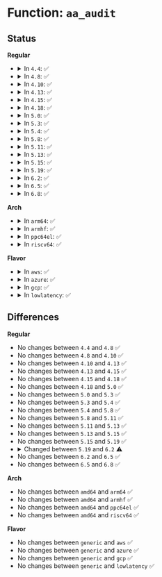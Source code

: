 # Function: <code>aa_audit</code>

## Status
<b>Regular</b>
<ul>
<li>
<details>
<summary>In <code>4.4</code>: ✅</summary>

```c
int aa_audit(int type, struct aa_profile *profile, struct common_audit_data *sa, void (*cb)(struct audit_buffer *, void *));
```

**Collision:** Unique Global

**Inline:** No

**Transformation:** False

**Instances:**

```
In security/apparmor/audit.c (ffffffff81376c20)
Location: security/apparmor/audit.c:132
Inline: False
Direct callers:
  - security/apparmor/capability.c:aa_capable
  - security/apparmor/ipc.c:aa_may_ptrace
  - security/apparmor/resource.c:audit_resource
  - security/apparmor/file.c:aa_audit_file
  - security/apparmor/mount.c:audit_mount
```
**Symbols:**

```
ffffffff81376c20-ffffffff81376d88: aa_audit (STB_GLOBAL)
```
</details>
</li>
<li>
<details>
<summary>In <code>4.8</code>: ✅</summary>

```c
int aa_audit(int type, struct aa_profile *profile, struct common_audit_data *sa, void (*cb)(struct audit_buffer *, void *));
```

**Collision:** Unique Global

**Inline:** No

**Transformation:** False

**Instances:**

```
In security/apparmor/audit.c (ffffffff813af6e0)
Location: security/apparmor/audit.c:132
Inline: False
Direct callers:
  - security/apparmor/capability.c:aa_capable
  - security/apparmor/ipc.c:aa_may_ptrace
  - security/apparmor/resource.c:audit_resource
  - security/apparmor/file.c:aa_audit_file
  - security/apparmor/mount.c:audit_mount
```
**Symbols:**

```
ffffffff813af6e0-ffffffff813af7fd: aa_audit (STB_GLOBAL)
```
</details>
</li>
<li>
<details>
<summary>In <code>4.10</code>: ✅</summary>

```c
int aa_audit(int type, struct aa_profile *profile, struct common_audit_data *sa, void (*cb)(struct audit_buffer *, void *));
```

**Collision:** Unique Global

**Inline:** No

**Transformation:** False

**Instances:**

```
In security/apparmor/audit.c (ffffffff813c6860)
Location: security/apparmor/audit.c:132
Inline: False
Direct callers:
  - security/apparmor/capability.c:aa_capable
  - security/apparmor/ipc.c:aa_may_ptrace
  - security/apparmor/resource.c:audit_resource
  - security/apparmor/file.c:aa_audit_file
  - security/apparmor/mount.c:audit_mount
```
**Symbols:**

```
ffffffff813c6860-ffffffff813c697d: aa_audit (STB_GLOBAL)
```
</details>
</li>
<li>
<details>
<summary>In <code>4.13</code>: ✅</summary>

```c
int aa_audit(int type, struct aa_profile *profile, struct common_audit_data *sa, void (*cb)(struct audit_buffer *, void *));
```

**Collision:** Unique Global

**Inline:** No

**Transformation:** False

**Instances:**

```
In security/apparmor/audit.c (ffffffff813dc6f0)
Location: security/apparmor/audit.c:129
Inline: False
Direct callers:
  - security/apparmor/capability.c:aa_capable
  - security/apparmor/ipc.c:aa_may_ptrace
  - security/apparmor/resource.c:audit_resource
  - security/apparmor/file.c:aa_audit_file
```
**Symbols:**

```
ffffffff813dc6f0-ffffffff813dc7ff: aa_audit (STB_GLOBAL)
```
</details>
</li>
<li>
<details>
<summary>In <code>4.15</code>: ✅</summary>

```c
int aa_audit(int type, struct aa_profile *profile, struct common_audit_data *sa, void (*cb)(struct audit_buffer *, void *));
```

**Collision:** Unique Global

**Inline:** No

**Transformation:** False

**Instances:**

```
In security/apparmor/audit.c (ffffffff81403160)
Location: security/apparmor/audit.c:129
Inline: False
Direct callers:
  - security/apparmor/capability.c:aa_capable
  - security/apparmor/ipc.c:aa_may_ptrace
  - security/apparmor/resource.c:audit_resource
  - security/apparmor/file.c:aa_audit_file
```
**Symbols:**

```
ffffffff81403160-ffffffff8140326f: aa_audit (STB_GLOBAL)
```
</details>
</li>
<li>
<details>
<summary>In <code>4.18</code>: ✅</summary>

```c
int aa_audit(int type, struct aa_profile *profile, struct common_audit_data *sa, void (*cb)(struct audit_buffer *, void *));
```

**Collision:** Unique Global

**Inline:** No

**Transformation:** False

**Instances:**

```
In security/apparmor/audit.c (ffffffff81434110)
Location: security/apparmor/audit.c:129
Inline: False
Direct callers:
  - security/apparmor/capability.c:aa_capable
  - security/apparmor/ipc.c:aa_may_ptrace
  - security/apparmor/resource.c:audit_resource
  - security/apparmor/file.c:aa_audit_file
```
**Symbols:**

```
ffffffff81434110-ffffffff8143422a: aa_audit (STB_GLOBAL)
```
</details>
</li>
<li>
<details>
<summary>In <code>5.0</code>: ✅</summary>

```c
int aa_audit(int type, struct aa_profile *profile, struct common_audit_data *sa, void (*cb)(struct audit_buffer *, void *));
```

**Collision:** Unique Global

**Inline:** No

**Transformation:** False

**Instances:**

```
In security/apparmor/audit.c (ffffffff81450e10)
Location: security/apparmor/audit.c:129
Inline: False
Direct callers:
  - security/apparmor/capability.c:aa_capable
  - security/apparmor/ipc.c:aa_may_ptrace
  - security/apparmor/resource.c:audit_resource
  - security/apparmor/file.c:aa_audit_file
```
**Symbols:**

```
ffffffff81450e10-ffffffff81450f2a: aa_audit (STB_GLOBAL)
```
</details>
</li>
<li>
<details>
<summary>In <code>5.3</code>: ✅</summary>

```c
int aa_audit(int type, struct aa_profile *profile, struct common_audit_data *sa, void (*cb)(struct audit_buffer *, void *));
```

**Collision:** Unique Global

**Inline:** No

**Transformation:** False

**Instances:**

```
In security/apparmor/audit.c (ffffffff8147e8d0)
Location: security/apparmor/audit.c:125
Inline: False
Direct callers:
  - security/apparmor/capability.c:aa_capable
  - security/apparmor/ipc.c:aa_may_ptrace
  - security/apparmor/resource.c:audit_resource
  - security/apparmor/file.c:aa_audit_file
```
**Symbols:**

```
ffffffff8147e8d0-ffffffff8147e9e8: aa_audit (STB_GLOBAL)
```
</details>
</li>
<li>
<details>
<summary>In <code>5.4</code>: ✅</summary>

```c
int aa_audit(int type, struct aa_profile *profile, struct common_audit_data *sa, void (*cb)(struct audit_buffer *, void *));
```

**Collision:** Unique Global

**Inline:** No

**Transformation:** False

**Instances:**

```
In security/apparmor/audit.c (ffffffff814985d0)
Location: security/apparmor/audit.c:125
Inline: False
Direct callers:
  - security/apparmor/capability.c:aa_capable
  - security/apparmor/ipc.c:aa_may_ptrace
  - security/apparmor/resource.c:audit_resource
  - security/apparmor/file.c:aa_audit_file
```
**Symbols:**

```
ffffffff814985d0-ffffffff814986e8: aa_audit (STB_GLOBAL)
```
</details>
</li>
<li>
<details>
<summary>In <code>5.8</code>: ✅</summary>

```c
int aa_audit(int type, struct aa_profile *profile, struct common_audit_data *sa, void (*cb)(struct audit_buffer *, void *));
```

**Collision:** Unique Global

**Inline:** No

**Transformation:** False

**Instances:**

```
In security/apparmor/audit.c (ffffffff814f0780)
Location: security/apparmor/audit.c:125
Inline: False
Direct callers:
  - security/apparmor/capability.c:audit_caps
  - security/apparmor/ipc.c:aa_may_ptrace
  - security/apparmor/resource.c:audit_resource
  - security/apparmor/file.c:aa_audit_file
```
**Symbols:**

```
ffffffff814f0780-ffffffff814f08a1: aa_audit (STB_GLOBAL)
```
</details>
</li>
<li>
<details>
<summary>In <code>5.11</code>: ✅</summary>

```c
int aa_audit(int type, struct aa_profile *profile, struct common_audit_data *sa, void (*cb)(struct audit_buffer *, void *));
```

**Collision:** Unique Global

**Inline:** No

**Transformation:** False

**Instances:**

```
In security/apparmor/audit.c (ffffffff8150da10)
Location: security/apparmor/audit.c:123
Inline: False
Direct callers:
  - security/apparmor/capability.c:audit_caps
  - security/apparmor/ipc.c:aa_may_ptrace
  - security/apparmor/resource.c:audit_resource
  - security/apparmor/file.c:aa_audit_file
```
**Symbols:**

```
ffffffff8150da10-ffffffff8150db31: aa_audit (STB_GLOBAL)
```
</details>
</li>
<li>
<details>
<summary>In <code>5.13</code>: ✅</summary>

```c
int aa_audit(int type, struct aa_profile *profile, struct common_audit_data *sa, void (*cb)(struct audit_buffer *, void *));
```

**Collision:** Unique Global

**Inline:** No

**Transformation:** False

**Instances:**

```
In security/apparmor/audit.c (ffffffff81514420)
Location: security/apparmor/audit.c:123
Inline: False
Direct callers:
  - security/apparmor/capability.c:audit_caps
  - security/apparmor/ipc.c:aa_may_ptrace
  - security/apparmor/resource.c:audit_resource
  - security/apparmor/file.c:aa_audit_file
```
**Symbols:**

```
ffffffff81514420-ffffffff81514542: aa_audit (STB_GLOBAL)
```
</details>
</li>
<li>
<details>
<summary>In <code>5.15</code>: ✅</summary>

```c
int aa_audit(int type, struct aa_profile *profile, struct common_audit_data *sa, void (*cb)(struct audit_buffer *, void *));
```

**Collision:** Unique Global

**Inline:** No

**Transformation:** False

**Instances:**

```
In security/apparmor/audit.c (ffffffff815722e0)
Location: security/apparmor/audit.c:123
Inline: False
Direct callers:
  - security/apparmor/capability.c:audit_caps
  - security/apparmor/ipc.c:aa_may_ptrace
  - security/apparmor/resource.c:audit_resource
  - security/apparmor/file.c:aa_audit_file
```
**Symbols:**

```
ffffffff815722e0-ffffffff81572402: aa_audit (STB_GLOBAL)
```
</details>
</li>
<li>
<details>
<summary>In <code>5.19</code>: ✅</summary>

```c
int aa_audit(int type, struct aa_profile *profile, struct common_audit_data *sa, void (*cb)(struct audit_buffer *, void *));
```

**Collision:** Unique Global

**Inline:** No

**Transformation:** False

**Instances:**

```
In security/apparmor/audit.c (ffffffff8160f1d0)
Location: security/apparmor/audit.c:166
Inline: False
Direct callers:
  - security/apparmor/capability.c:audit_caps
  - security/apparmor/task.c:aa_may_ptrace
  - security/apparmor/resource.c:audit_resource
  - security/apparmor/file.c:aa_audit_file
```
**Symbols:**

```
ffffffff8160f1d0-ffffffff8160f35f: aa_audit (STB_GLOBAL)
```
</details>
</li>
<li>
<details>
<summary>In <code>6.2</code>: ✅</summary>

```c
int aa_audit(int type, struct aa_profile *profile, struct apparmor_audit_data *ad, void (*cb)(struct audit_buffer *, void *));
```

**Collision:** Unique Global

**Inline:** No

**Transformation:** False

**Instances:**

```
In security/apparmor/audit.c (ffffffff816c1560)
Location: security/apparmor/audit.c:166
Inline: False
Direct callers:
  - security/apparmor/capability.c:audit_caps
  - security/apparmor/task.c:aa_may_ptrace
  - security/apparmor/resource.c:audit_resource
  - security/apparmor/file.c:aa_audit_file
```
**Symbols:**

```
ffffffff816c1560-ffffffff816c16f9: aa_audit (STB_GLOBAL)
```
</details>
</li>
<li>
<details>
<summary>In <code>6.5</code>: ✅</summary>

```c
int aa_audit(int type, struct aa_profile *profile, struct apparmor_audit_data *ad, void (*cb)(struct audit_buffer *, void *));
```

**Collision:** Unique Global

**Inline:** No

**Transformation:** False

**Instances:**

```
In security/apparmor/audit.c (ffffffff816fa180)
Location: security/apparmor/audit.c:166
Inline: False
Direct callers:
  - security/apparmor/capability.c:audit_caps
  - security/apparmor/task.c:aa_may_ptrace
  - security/apparmor/resource.c:audit_resource
  - security/apparmor/file.c:aa_audit_file
```
**Symbols:**

```
ffffffff816fa180-ffffffff816fa31d: aa_audit (STB_GLOBAL)
```
</details>
</li>
<li>
<details>
<summary>In <code>6.8</code>: ✅</summary>

```c
int aa_audit(int type, struct aa_profile *profile, struct apparmor_audit_data *ad, void (*cb)(struct audit_buffer *, void *));
```

**Collision:** Unique Global

**Inline:** No

**Transformation:** False

**Instances:**

```
In security/apparmor/audit.c (ffffffff81736f20)
Location: security/apparmor/audit.c:166
Inline: False
Direct callers:
  - security/apparmor/capability.c:audit_caps
  - security/apparmor/task.c:aa_may_ptrace
  - security/apparmor/resource.c:audit_resource
  - security/apparmor/file.c:aa_audit_file
```
**Symbols:**

```
ffffffff81736f20-ffffffff817370b5: aa_audit (STB_GLOBAL)
```
</details>
</li>
</ul>
<b>Arch</b>
<ul>
<li>
<details>
<summary>In <code>arm64</code>: ✅</summary>

```c
int aa_audit(int type, struct aa_profile *profile, struct common_audit_data *sa, void (*cb)(struct audit_buffer *, void *));
```

**Collision:** Unique Global

**Inline:** No

**Transformation:** False

**Instances:**

```
In security/apparmor/audit.c (ffff80001058e158)
Location: security/apparmor/audit.c:125
Inline: False
Direct callers:
  - security/apparmor/capability.c:aa_capable
  - security/apparmor/ipc.c:aa_may_ptrace
  - security/apparmor/resource.c:audit_resource
  - security/apparmor/file.c:aa_audit_file
```
**Symbols:**

```
ffff80001058e158-ffff80001058e2ec: aa_audit (STB_GLOBAL)
```
</details>
</li>
<li>
<details>
<summary>In <code>armhf</code>: ✅</summary>

```c
int aa_audit(int type, struct aa_profile *profile, struct common_audit_data *sa, void (*cb)(struct audit_buffer *, void *));
```

**Collision:** Unique Global

**Inline:** No

**Transformation:** False

**Instances:**

```
In security/apparmor/audit.c (c073eff8)
Location: security/apparmor/audit.c:125
Inline: False
Direct callers:
  - security/apparmor/capability.c:aa_capable
  - security/apparmor/ipc.c:aa_may_ptrace
  - security/apparmor/resource.c:audit_resource
  - security/apparmor/file.c:aa_audit_file
```
**Symbols:**

```
c073eff8-c073f170: aa_audit (STB_GLOBAL)
```
</details>
</li>
<li>
<details>
<summary>In <code>ppc64el</code>: ✅</summary>

```c
int aa_audit(int type, struct aa_profile *profile, struct common_audit_data *sa, void (*cb)(struct audit_buffer *, void *));
```

**Collision:** Unique Global

**Inline:** No

**Transformation:** False

**Instances:**

```
In security/apparmor/audit.c (c000000000700bc0)
Location: security/apparmor/audit.c:125
Inline: False
Direct callers:
  - security/apparmor/capability.c:aa_capable
  - security/apparmor/ipc.c:aa_may_ptrace
  - security/apparmor/resource.c:audit_resource
  - security/apparmor/file.c:aa_audit_file
```
**Symbols:**

```
c000000000700bc0-c000000000700dd0: aa_audit (STB_GLOBAL)
```
</details>
</li>
<li>
<details>
<summary>In <code>riscv64</code>: ✅</summary>

```c
int aa_audit(int type, struct aa_profile *profile, struct common_audit_data *sa, void (*cb)(struct audit_buffer *, void *));
```

**Collision:** Unique Global

**Inline:** No

**Transformation:** False

**Instances:**

```
In security/apparmor/audit.c (ffffffe0003dc1c0)
Location: security/apparmor/audit.c:125
Inline: False
Direct callers:
  - security/apparmor/capability.c:aa_capable
  - security/apparmor/ipc.c:aa_may_ptrace
  - security/apparmor/resource.c:audit_resource
  - security/apparmor/file.c:aa_audit_file
```
**Symbols:**

```
ffffffe0003dc1c0-ffffffe0003dc308: aa_audit (STB_GLOBAL)
```
</details>
</li>
</ul>
<b>Flavor</b>
<ul>
<li>
<details>
<summary>In <code>aws</code>: ✅</summary>

```c
int aa_audit(int type, struct aa_profile *profile, struct common_audit_data *sa, void (*cb)(struct audit_buffer *, void *));
```

**Collision:** Unique Global

**Inline:** No

**Transformation:** False

**Instances:**

```
In security/apparmor/audit.c (ffffffff81490bb0)
Location: security/apparmor/audit.c:125
Inline: False
Direct callers:
  - security/apparmor/capability.c:aa_capable
  - security/apparmor/ipc.c:aa_may_ptrace
  - security/apparmor/resource.c:audit_resource
  - security/apparmor/file.c:aa_audit_file
```
**Symbols:**

```
ffffffff81490bb0-ffffffff81490cc8: aa_audit (STB_GLOBAL)
```
</details>
</li>
<li>
<details>
<summary>In <code>azure</code>: ✅</summary>

```c
int aa_audit(int type, struct aa_profile *profile, struct common_audit_data *sa, void (*cb)(struct audit_buffer *, void *));
```

**Collision:** Unique Global

**Inline:** No

**Transformation:** False

**Instances:**

```
In security/apparmor/audit.c (ffffffff814815d0)
Location: security/apparmor/audit.c:125
Inline: False
Direct callers:
  - security/apparmor/capability.c:aa_capable
  - security/apparmor/ipc.c:aa_may_ptrace
  - security/apparmor/resource.c:audit_resource
  - security/apparmor/file.c:aa_audit_file
```
**Symbols:**

```
ffffffff814815d0-ffffffff814816e8: aa_audit (STB_GLOBAL)
```
</details>
</li>
<li>
<details>
<summary>In <code>gcp</code>: ✅</summary>

```c
int aa_audit(int type, struct aa_profile *profile, struct common_audit_data *sa, void (*cb)(struct audit_buffer *, void *));
```

**Collision:** Unique Global

**Inline:** No

**Transformation:** False

**Instances:**

```
In security/apparmor/audit.c (ffffffff8148cc50)
Location: security/apparmor/audit.c:125
Inline: False
Direct callers:
  - security/apparmor/capability.c:aa_capable
  - security/apparmor/ipc.c:aa_may_ptrace
  - security/apparmor/resource.c:audit_resource
  - security/apparmor/file.c:aa_audit_file
```
**Symbols:**

```
ffffffff8148cc50-ffffffff8148cd68: aa_audit (STB_GLOBAL)
```
</details>
</li>
<li>
<details>
<summary>In <code>lowlatency</code>: ✅</summary>

```c
int aa_audit(int type, struct aa_profile *profile, struct common_audit_data *sa, void (*cb)(struct audit_buffer *, void *));
```

**Collision:** Unique Global

**Inline:** No

**Transformation:** False

**Instances:**

```
In security/apparmor/audit.c (ffffffff814a4a90)
Location: security/apparmor/audit.c:125
Inline: False
Direct callers:
  - security/apparmor/capability.c:aa_capable
  - security/apparmor/ipc.c:aa_may_ptrace
  - security/apparmor/resource.c:audit_resource
  - security/apparmor/file.c:aa_audit_file
```
**Symbols:**

```
ffffffff814a4a90-ffffffff814a4ba8: aa_audit (STB_GLOBAL)
```
</details>
</li>
</ul>

## Differences
<b>Regular</b>
<ul>
<li>
No changes between <code>4.4</code> and <code>4.8</code> ✅
</li>
<li>
No changes between <code>4.8</code> and <code>4.10</code> ✅
</li>
<li>
No changes between <code>4.10</code> and <code>4.13</code> ✅
</li>
<li>
No changes between <code>4.13</code> and <code>4.15</code> ✅
</li>
<li>
No changes between <code>4.15</code> and <code>4.18</code> ✅
</li>
<li>
No changes between <code>4.18</code> and <code>5.0</code> ✅
</li>
<li>
No changes between <code>5.0</code> and <code>5.3</code> ✅
</li>
<li>
No changes between <code>5.3</code> and <code>5.4</code> ✅
</li>
<li>
No changes between <code>5.4</code> and <code>5.8</code> ✅
</li>
<li>
No changes between <code>5.8</code> and <code>5.11</code> ✅
</li>
<li>
No changes between <code>5.11</code> and <code>5.13</code> ✅
</li>
<li>
No changes between <code>5.13</code> and <code>5.15</code> ✅
</li>
<li>
No changes between <code>5.15</code> and <code>5.19</code> ✅
</li>
<li>
<details>
<summary>Changed between <code>5.19</code> and <code>6.2</code> ⚠️</summary>
<ul>
<li>
<b>Param added. </b>
<code>struct apparmor_audit_data *ad</code>
</li>
<li>
<b>Param removed. </b>
<code>struct common_audit_data *sa</code>
</li>
</ul>
</details>
</li>
<li>
No changes between <code>6.2</code> and <code>6.5</code> ✅
</li>
<li>
No changes between <code>6.5</code> and <code>6.8</code> ✅
</li>
</ul>
<b>Arch</b>
<ul>
<li>
No changes between <code>amd64</code> and <code>arm64</code> ✅
</li>
<li>
No changes between <code>amd64</code> and <code>armhf</code> ✅
</li>
<li>
No changes between <code>amd64</code> and <code>ppc64el</code> ✅
</li>
<li>
No changes between <code>amd64</code> and <code>riscv64</code> ✅
</li>
</ul>
<b>Flavor</b>
<ul>
<li>
No changes between <code>generic</code> and <code>aws</code> ✅
</li>
<li>
No changes between <code>generic</code> and <code>azure</code> ✅
</li>
<li>
No changes between <code>generic</code> and <code>gcp</code> ✅
</li>
<li>
No changes between <code>generic</code> and <code>lowlatency</code> ✅
</li>
</ul>
